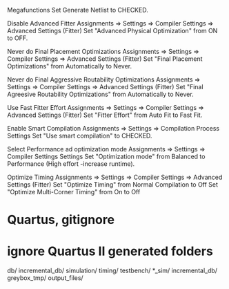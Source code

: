 Megafunctions
  Set Generate Netlist to CHECKED.

Disable Advanced Fitter
  Assignments => Settings => Compiler Settings => Advanced Settings (Fitter)
  Set "Advanced Physical Optimization" from ON to OFF.

Never do Final Placement Optimizations
  Assignments => Settings => Compiler Settings => Advanced Settings (Fitter)
  Set "Final Placement Optimizations" from Automatically to Never.

Never do Final Aggressive Routability Optimizations
  Assignments => Settings => Compiler Settings => Advanced Settings (Fitter)
  Set "Final Agreesive Routability Optimizations" from Automatically to Never.

Use Fast Fitter Effort
  Assignments => Settings => Compiler Settings => Advanced Settings (Fitter)
  Set "Fitter Effort" from Auto Fit to Fast Fit.

Enable Smart Compilation
  Assignments => Settings => Compilation Process Settings
  Set "Use smart compilation" to CHECKED.

Select Performance ad optimization mode
  Assignments => Settings => Compiler Settings Settings
  Set "Optimization mode" from Balanced to Performance (High effort -increase runtime).

Optimize Timing
  Assignments => Settings => Compiler Settings => Advanced Settings (Fitter)
  Set "Optimize Timing" from Normal Compilation to Off
  Set "Optimize Multi-Corner Timing" from On to Off


# Quartus, gitignore

# ignore Quartus II generated folders
db/
incremental_db/
simulation/
timing/
testbench/
*_sim/
incremental_db/
greybox_tmp/
output_files/